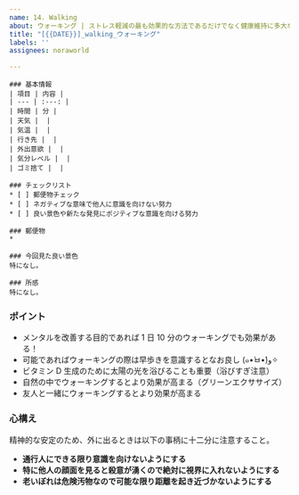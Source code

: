 ```yaml
---
name: 14. Walking
about: ウォーキング | ストレス軽減の最も効果的な方法であるだけでなく健康維持に多大な効果を発揮します
title: "[{{DATE}}]_walking_ウォーキング"
labels: ''
assignees: noraworld

---
```


```
### 基本情報
| 項目 | 内容 |
| --- | :---: |
| 時間 | 分 |
| 天気 |  |
| 気温 |  |
| 行き先 |  |
| 外出意欲 |  |
| 気分レベル |  |
| ゴミ捨て |  |

### チェックリスト
* [ ] 郵便物チェック
* [ ] ネガティブな意味で他人に意識を向けない努力
* [ ] 良い景色や新たな発見にポジティブな意識を向ける努力

### 郵便物
* 

### 今回見た良い景色
特になし。

### 所感
特になし。
```

### ポイント
* メンタルを改善する目的であれば 1 日 10 分のウォーキングでも効果がある！
* 可能であればウォーキングの際は早歩きを意識するとなお良し (๑•̀ㅂ•́)و✧
* ビタミン D 生成のために太陽の光を浴びることも重要（浴びすぎ注意）
* 自然の中でウォーキングするとより効果が高まる（グリーンエクササイズ）
* 友人と一緒にウォーキングするとより効果が高まる

### 心構え
精神的な安定のため、外に出るときは以下の事柄に十二分に注意すること。

* **通行人にできる限り意識を向けないようにする**
* **特に他人の顔面を見ると殺意が湧くので絶対に視界に入れないようにする**
* **老いぼれは危険汚物なので可能な限り距離を起き近づかないようにする**
